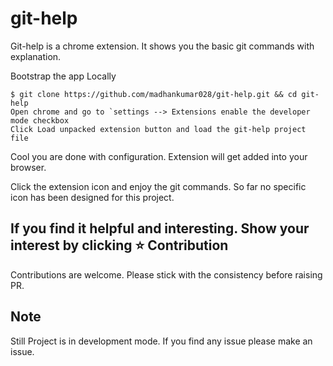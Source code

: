 # git-help

Git-help is a chrome extension. It shows you the basic git commands with explanation.

Bootstrap the app Locally
```
$ git clone https://github.com/madhankumar028/git-help.git && cd git-help
Open chrome and go to `settings --> Extensions enable the developer mode checkbox
Click Load unpacked extension button and load the git-help project file
```

Cool you are done with configuration. Extension will get added into your browser.

Click the extension icon and enjoy the git commands. So far no specific icon has been designed for this project.

If you find it helpful and interesting. Show your interest by clicking :star:
Contribution
-------------------
Contributions are welcome. Please stick with the consistency before raising PR.

## Note
Still Project is in development mode. If you find any issue please make an issue.

